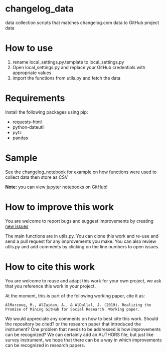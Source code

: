 # changelog_data
data collection scripts that matches changelog.com data to GitHub project data

# How to use
1. rename local_settings.py.template to local_settings.py
2. Open local_settings.py and replace your GitHub credentials with appropriate values
3. import the functions from utils.py and fetch the data

# Requirements
Install the following packages using pip:
- requests-html
- python-dateutil
- pytz
- pandas

# Sample
See the [changelog_notebook](./changelog_notebook.ipynb) for example on how functions were used to collect data then store as CSV

**Note:** you can view jupyter notebooks on GitHub!

# How to improve this work

You are welcome to report bugs and suggest improvements by creating [new issues](https://github.com/qmisr/changelog_data/issues/new)

The main functions are in utils.py. You can clone this work and re-use and send a pull request for any improvements you make.
You can also review utils.py and add comments by clicking on the line numbers to open issues.

# How to cite this work

You are welcome to reuse and adapt this work for your own project, we ask that you reference this work in your project.

At the moment, this is part of the following working paper, cite it as:

```AlMarzouq, M., AlZaidan, A., & AlDallal, J. (2019). Realizing the Promise of Mining GitHub for Social Research. Working paper.```

We would appreciate any comments on how to best cite this work. Should the repository be cited? or the research paper that introduced the instrument? One problem that needs to be addressed is how improvements can be recognized? We can certainly add an AUTHORS file, but just like survey instrument, we hope that there can be a way in which improvements can be recognized in research papers.
